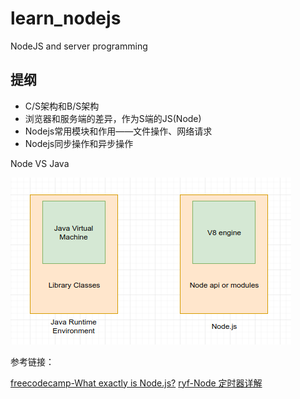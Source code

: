 # learn_nodejs
NodeJS and server programming

## 提纲

- C/S架构和B/S架构
- 浏览器和服务端的差异，作为S端的JS(Node)
- Nodejs常用模块和作用——文件操作、网络请求
- Nodejs同步操作和异步操作

Node VS Java

![node vs java](./static/images/nodevsjava.png)

参考链接：

[freecodecamp-What exactly is Node.js?](https://medium.freecodecamp.org/what-exactly-is-node-js-ae36e97449f5)
[ryf-Node 定时器详解](http://www.ruanyifeng.com/blog/2018/02/node-event-loop.html)